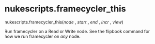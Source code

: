 # nukescripts.framecycler_this
nukescripts.framecycler_this(_node_ , _start_ , _end_ , _incr_ , _view_)

Run framecycler on a Read or Write node. See the flipbook command for how we run framecycler on _any_ node.